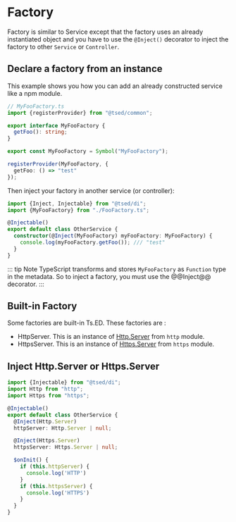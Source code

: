 # Factory

Factory is similar to Service except that the factory uses an already instantiated object and you have to use
the `@Inject()` decorator to inject the factory to other `Service` or `Controller`.

## Declare a factory from an instance

This example shows you how you can add an already constructed service like a npm module.

```typescript
// MyFooFactory.ts
import {registerProvider} from "@tsed/common";

export interface MyFooFactory {
  getFoo(): string;
}

export const MyFooFactory = Symbol("MyFooFactory");

registerProvider(MyFooFactory, { 
  getFoo: () => "test"
});
```

Then inject your factory in another service (or controller):

```typescript
import {Inject, Injectable} from "@tsed/di";
import {MyFooFactory} from "./FooFactory.ts";

@Injectable()
export default class OtherService {
  constructor(@Inject(MyFooFactory) myFooFactory: MyFooFactory) {
    console.log(myFooFactory.getFoo()); /// "test"
  }
}
```

::: tip Note TypeScript transforms and stores `MyFooFactory` as `Function` type in the metadata. So to inject a factory,
you must use the @@Inject@@ decorator.
:::

## Built-in Factory

Some factories are built-in Ts.ED. These factories are :

- HttpServer. This is an instance
  of [Http.Server](https://nodejs.org/dist/latest/docs/api/http.html#http_class_http_server) from `http` module.
- HttpsServer. This is an instance
  of [Https.Server](https://nodejs.org/dist/latest/docs/api/https.html#https_class_https_server) from `https` module.

## Inject Http.Server or Https.Server

```typescript
import {Injectable} from "@tsed/di";
import Http from "http";
import Https from "https";

@Injectable()
export default class OtherService {
  @Inject(Http.Server)
  httpServer: Http.Server | null;

  @Inject(Https.Server)
  httpsServer: Https.Server | null;

  $onInit() {
    if (this.httpServer) {
      console.log('HTTP')
    }
    if (this.httpsServer) {
      console.log('HTTPS')
    }
  }
}
```
